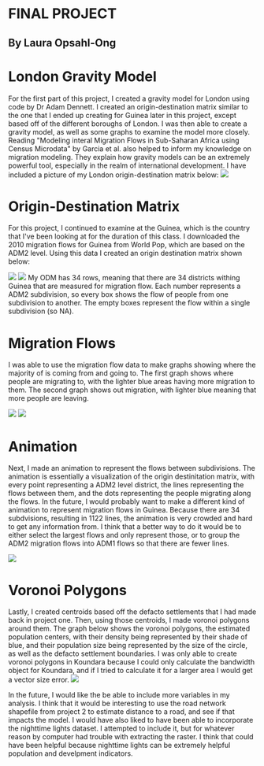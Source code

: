 # FINAL PROJECT
## By Laura Opsahl-Ong


# London Gravity Model
For the first part of this project, I created a gravity model for London using code by Dr Adam Dennett. I created an origin-destination matrix similar to the one that I ended up creating for Guinea later in this project, except based off of the different boroughs of London. I was then able to create a gravity model, as well as some graphs to examine the model more closely. Reading "Modeling interal Migration Flows in Sub-Saharan Africa using Census Microdata" by Garcia et al. also helped to inform my knowledge on migration modeling. They explain how gravity models can be an extremely powerful tool, especially in the realm of international development. I have included a picture of my London origin-destination matrix below:
![](londonmatrix.PNG)


# Origin-Destination Matrix
For this project, I continued to examine at the Guinea, which is the country that I've been looking at for the duration of this class. I downloaded the 2010 migration flows for Guinea from World Pop, which are based on the ADM2 level. Using this data I created an origin destination matrix shown below:

![](odmp1.PNG)
![](odmp2.PNG)
My ODM has 34 rows, meaning that there are 34 districts withing Guinea that are measured for migration flow. Each number represents a ADM2 subdivision, so every box shows the flow of people from one subdivision to another. The empty boxes represent the flow within a single subdivision (so NA). 

# Migration Flows
I was able to use the migration flow data to make graphs showing where the majority of is coming from and going to. The first graph shows where people are migrating to, with the lighter blue areas having more migration to them. The second graph shows out migration, with lighter blue meaning that more people are leaving.

![](inmigration.PNG)
![](outmigration.PNG)


# Animation
Next, I made an animation to represent the flows between subdivisions. The animation is essentially a visualization of the origin destinitation matrix, with every point representing a ADM2 level district, the lines representing the flows between them, and the dots representing the people migrating along the flows. In the future, I would probably want to make a different kind of animation to represent migration flows in Guinea. Because there are 34 subdvisions, resulting in 1122 lines, the animation is very crowded and hard to get any information from. I think that a better way to do it would be to either select the largest flows and only represent those, or to group the ADM2 migration flows into ADM1 flows so that there are fewer lines. 

![](output.gif)


# Voronoi Polygons
Lastly, I created centroids based off the defacto settlements that I had made back in project one. Then, using those centroids, I made  voronoi polygons around them. The graph below shows the voronoi polygons, the estimated population centers, with their density being represented by their shade of blue, and their population size being represented by the size of the circle, as well as the defacto settlement boundaries. I was only able to create voronoi polygons in Koundara because I could only calculate the bandwidth object for Koundara, and if I tried to calculate it for a larger area I would get a vector size error. 
![](voronoi.png)

In the future, I would like the be able to include more variables in my analysis. I think that it would be interesting to use the road network shapefile from project 2 to estimate distance to a road, and see if that impacts the model. I would have also liked to have been able to incorporate the nighttime lights dataset. I attempted to include it, but for whatever reason by computer had trouble with extracting the raster. I think that could have been helpful because nighttime lights can be extremely helpful population and develpment indicators.
